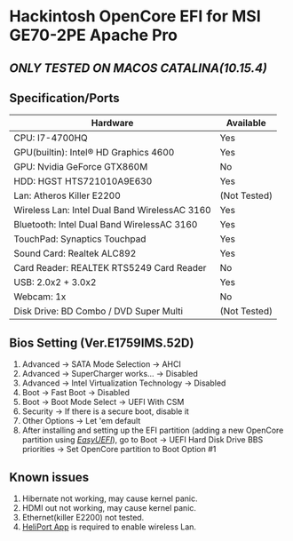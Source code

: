# Hackintosh OpenCore EFI for MSI GE70-2PE Apache Pro

## *ONLY TESTED ON MACOS CATALINA(10.15.4)*

## Specification/Ports
| Hardware | Available |
| ------ | ------ |
| CPU: I7-4700HQ | Yes |
| GPU(builtin): Intel® HD Graphics 4600 | Yes |
| GPU: Nvidia GeForce GTX860M | No |
| HDD: HGST HTS721010A9E630 | Yes |
| Lan: Atheros Killer E2200 | (Not Tested) |
| Wireless Lan: Intel Dual Band WirelessAC 3160 | Yes |
| Bluetooth: Intel Dual Band WirelessAC 3160 | Yes |
| TouchPad: Synaptics Touchpad | Yes |
| Sound Card: Realtek ALC892 | Yes |
| Card Reader: REALTEK RTS5249 Card Reader | No |
| USB: 2.0x2 + 3.0x2 | Yes |
| Webcam: 1x | No |
| Disk Drive: BD Combo / DVD Super Multi | (Not Tested) |

## Bios Setting (Ver.E1759IMS.52D)  
1. Advanced -> SATA Mode Selection -> AHCI  
2. Advanced -> SuperCharger  works... -> Disabled  
3. Advanced -> Intel Virtualization Technology -> Disabled  
4. Boot -> Fast Boot -> Disabled  
5. Boot -> Boot Mode Select -> UEFI With CSM  
6. Security -> If there is a secure boot, disable it  
7. Other Options -> Let 'em default  
8. After installing and setting up the EFI partition (adding a new OpenCore partition using *[EasyUEFI](https://www.easyuefi.com/)*), go to Boot -> UEFI Hard Disk Drive BBS priorities -> Set OpenCore partition to Boot Option #1

## Known issues
1. Hibernate not working, may cause kernel panic.  
2. HDMI out not working, may cause kernel panic.  
3. Ethernet(killer E2200) not tested.   
4. [HeliPort App](https://github.com/OpenIntelWireless/HeliPort) is required to enable wireless Lan. 
